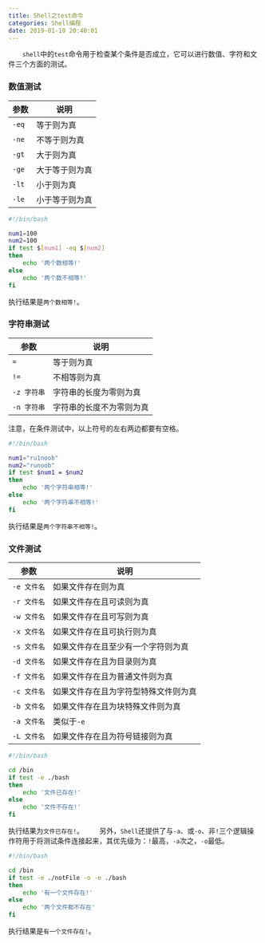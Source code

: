 ```yaml
---
title: Shell之test命令
categories: Shell编程
date: 2019-01-19 20:40:01
---
```

&emsp;&emsp;`shell`中的`test`命令用于检查某个条件是否成立，它可以进行数值、字符和文件三个方面的测试。<!--more-->

### 数值测试

参数  | 说明
------|-------
`-eq` | 等于则为真
`-ne` | 不等于则为真
`-gt` | 大于则为真
`-ge` | 大于等于则为真
`-lt` | 小于则为真
`-le` | 小于等于则为真

``` bash
#!/bin/bash

num1=100
num2=100
if test $[num1] -eq $[num2]
then
    echo '两个数相等!'
else
    echo '两个数不相等!'
fi
```

执行结果是`两个数相等!`。

### 字符串测试

参数       | 说明
-----------|----
`=`        | 等于则为真
`!=`       | 不相等则为真
`-z 字符串` | 字符串的长度为零则为真
`-n 字符串` | 字符串的长度不为零则为真

注意，在条件测试中，以上符号的左右两边都要有空格。

``` bash
#!/bin/bash

num1="ru1noob"
num2="runoob"
if test $num1 = $num2
then
    echo '两个字符串相等!'
else
    echo '两个字符串不相等!'
fi
```

执行结果是`两个字符串不相等!`。

### 文件测试

参数        | 说明
-----------|------------
`-e 文件名` | 如果文件存在则为真
`-r 文件名` | 如果文件存在且可读则为真
`-w 文件名` | 如果文件存在且可写则为真
`-x 文件名` | 如果文件存在且可执行则为真
`-s 文件名` | 如果文件存在且至少有一个字符则为真
`-d 文件名` | 如果文件存在且为目录则为真
`-f 文件名` | 如果文件存在且为普通文件则为真
`-c 文件名` | 如果文件存在且为字符型特殊文件则为真
`-b 文件名` | 如果文件存在且为块特殊文件则为真
`-a 文件名` | 类似于`-e`
`-L 文件名` | 如果文件存在且为符号链接则为真

``` bash
#!/bin/bash

cd /bin
if test -e ./bash
then
    echo '文件已存在!'
else
    echo '文件不存在!'
fi
```

执行结果为`文件已存在!`。
&emsp;&emsp;另外，`Shell`还提供了与`-a`、或`-o`、非`!`三个逻辑操作符用于将测试条件连接起来，其优先级为：`!`最高，`-a`次之，`-o`最低。

``` bash
#!/bin/bash

cd /bin
if test -e ./notFile -o -e ./bash
then
    echo '有一个文件存在!'
else
    echo '两个文件都不存在'
fi
```

执行结果是`有一个文件存在!`。